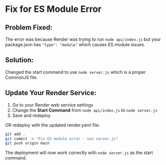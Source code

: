 # Fix for ES Module Error

## Problem Fixed:
The error was because Render was trying to run `node api/index.js` but your package.json has `"type": "module"` which causes ES module issues.

## Solution:
Changed the start command to use `node server.js` which is a proper CommonJS file.

## Update Your Render Service:
1. Go to your Render web service settings
2. Change the **Start Command** from `node api/index.js` to `node server.js`
3. Save and redeploy

OR redeploy with the updated render.yaml file:
```bash
git add .
git commit -m "Fix ES module error - use server.js"
git push origin main
```

The deployment will now work correctly with `node server.js` as the start command.